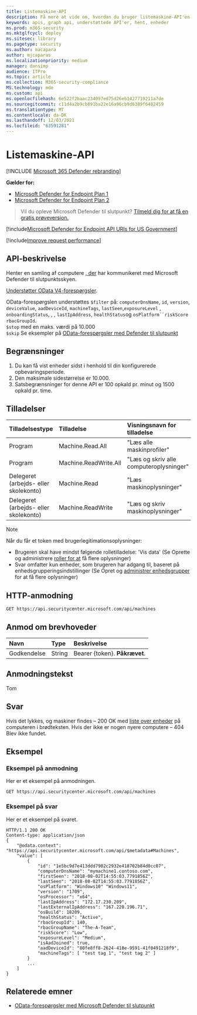 ```yaml
---
title: Listemaskine-API
description: Få mere at vide om, hvordan du bruger listemaskine-API'en til at hente en samling af computere, der har kommunikeret med Microsoft Defender til slutpunktsskyen.
keywords: apis, graph api, understøttede API'er, hent, enheder
ms.prod: m365-security
ms.mktglfcycl: deploy
ms.sitesec: library
ms.pagetype: security
ms.author: macapara
author: mjcaparas
ms.localizationpriority: medium
manager: dansimp
audience: ITPro
ms.topic: article
ms.collection: M365-security-compliance
MS.technology: mde
ms.custom: api
ms.openlocfilehash: 6e522f2baac234097ed75d26eb1427719211a7de
ms.sourcegitcommit: c11d4a2b9cb891ba22e16a96cb9d6389f6482459
ms.translationtype: MT
ms.contentlocale: da-DK
ms.lasthandoff: 12/03/2021
ms.locfileid: "63591281"
---
```

# <a name="list-machines-api"></a>Listemaskine-API

[!INCLUDE [Microsoft 365 Defender rebranding](../../includes/microsoft-defender.md)]

**Gælder for:** 
- [Microsoft Defender for Endpoint Plan 1](https://go.microsoft.com/fwlink/?linkid=2154037)
- [Microsoft Defender for Endpoint Plan 2](https://go.microsoft.com/fwlink/?linkid=2154037)

> Vil du opleve Microsoft Defender til slutpunkt? [Tilmeld dig for at få en gratis prøveversion.](https://signup.microsoft.com/create-account/signup?products=7f379fee-c4f9-4278-b0a1-e4c8c2fcdf7e&ru=https://aka.ms/MDEp2OpenTrial?ocid=docs-wdatp-exposedapis-abovefoldlink)

[!include[Microsoft Defender for Endpoint API URIs for US Government](../../includes/microsoft-defender-api-usgov.md)]

[!include[Improve request performance](../../includes/improve-request-performance.md)]

## <a name="api-description"></a>API-beskrivelse

Henter en samling af computere [, der](machine.md) har kommunikeret med Microsoft Defender til slutpunktsskyen.

[Understøtter OData V4-forespørgsler](https://www.odata.org/documentation/).

OData-forespørgslen understøttes `$filter` på: `computerDnsName`, `id`, `version`, `deviceValue`, `aadDeviceId`, `machineTags`, `lastSeen`,`exposureLevel` , `onboardingStatus`, , , `lastIpAddress`, `healthStatus`og `osPlatform``riskScore` `rbacGroupId`.
<br>```$stop``` med en maks. værdi på 10.000
<br>```$skip``` Se eksempler på [OData-forespørgsler med Defender til slutpunkt](exposed-apis-odata-samples.md)

## <a name="limitations"></a>Begrænsninger

1. Du kan få vist enheder sidst i henhold til din konfigurerede opbevaringsperiode.
2. Den maksimale sidestørrelse er 10.000.
3. Satsbegrænsninger for denne API er 100 opkald pr. minut og 1500 opkald pr. time. 

## <a name="permissions"></a>Tilladelser

Tilladelsestype|Tilladelse|Visningsnavn for tilladelse
:---|:---|:---
Program|Machine.Read.All|"Læs alle maskinprofiler"
Program|Machine.ReadWrite.All|"Læs og skriv alle computeroplysninger"
Delegeret (arbejds- eller skolekonto)|Machine.Read|"Læs maskinoplysninger"
Delegeret (arbejds- eller skolekonto)|Machine.ReadWrite|"Læs og skriv maskinoplysninger"

> [!NOTE]
> Når du får et token med brugerlegitimationsoplysninger:
>
> - Brugeren skal have mindst følgende rolletilladelse: 'Vis data' (Se Oprette og administrere [roller for at](user-roles.md) få flere oplysninger)
> - Svar omfatter kun enheder, som brugeren har adgang til, baseret på enhedsgrupperingsindstillinger (Se Opret og [administrer enhedsgrupper](machine-groups.md) for at få flere oplysninger)

## <a name="http-request"></a>HTTP-anmodning

```http
GET https://api.securitycenter.microsoft.com/api/machines
```

## <a name="request-headers"></a>Anmod om brevhoveder

Navn|Type|Beskrivelse
:---|:---|:---
Godkendelse|String|Bearer {token}. **Påkrævet**.

## <a name="request-body"></a>Anmodningstekst

Tom

## <a name="response"></a>Svar

Hvis det lykkes, og maskiner findes – 200 OK med [liste over enheder](machine.md) på computeren i brødteksten. Hvis der ikke er nogen nyere computere – 404 Blev ikke fundet.

## <a name="example"></a>Eksempel

### <a name="request-example"></a>Eksempel på anmodning

Her er et eksempel på anmodningen.

```http
GET https://api.securitycenter.microsoft.com/api/machines
```

### <a name="response-example"></a>Eksempel på svar

Her er et eksempel på svaret.

```http
HTTP/1.1 200 OK
Content-type: application/json
{
    "@odata.context": "https://api.securitycenter.microsoft.com/api/$metadata#Machines",
    "value": [
        {
            "id": "1e5bc9d7e413ddd7902c2932e418702b84d0cc07",
            "computerDnsName": "mymachine1.contoso.com",
            "firstSeen": "2018-08-02T14:55:03.7791856Z",
            "lastSeen": "2018-08-02T14:55:03.7791856Z",
            "osPlatform": "Windows10" "Windows11",
            "version": "1709",
            "osProcessor": "x64",
            "lastIpAddress": "172.17.230.209",
            "lastExternalIpAddress": "167.220.196.71",
            "osBuild": 18209,
            "healthStatus": "Active",
            "rbacGroupId": 140,
            "rbacGroupName": "The-A-Team",
            "riskScore": "Low",
            "exposureLevel": "Medium",
            "isAadJoined": true,
            "aadDeviceId": "80fe8ff8-2624-418e-9591-41f0491218f9",
            "machineTags": [ "test tag 1", "test tag 2" ]
        }
        ...
    ]
}
```

## <a name="related-topics"></a>Relaterede emner

- [OData-forespørgsler med Microsoft Defender til slutpunkt](exposed-apis-odata-samples.md)
